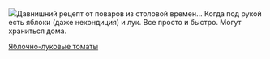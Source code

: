 <!--2025-08-08 18:27:56-->
<div class="yb">
  <div class="rss povarenok"><a href="https://www.povarenok.ru/recipes/show/182983/"><img src="https://www.povarenok.ru/data/cache/2025aug/08/27/3186634_20798-640x480.jpg"></a>Давнишний рецепт от поваров из столовой времен... Когда под рукой есть яблоки (даже некондиция) и лук. Все просто и быстро. Могут храниться дома. <p class="titl"><a href="https://www.povarenok.ru/recipes/show/182983/">Яблочно-луковые томаты</a></p></div>
</div>
